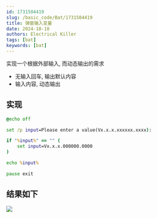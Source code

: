 ```yaml
---
id: 1731504419
slug: /basic_code/Bat/1731504419
title: 弹窗输入变量
date: 2024-10-10
authors: Electrical Killer
tags: [bat]
keywords: [bat]
---
```


实现一个根据外部输入, 而动态输出的需求

- 无输入回车, 输出默认内容
- 输入内容, 动态输出

## 实现

```bat
@echo off

set /p input=Please enter a value(Vx.x.x.xxxxxx.xxxx): 

if "%input%" == "" (
	set input=Vx.x.x.000000.0000
) 

echo %input%

pause exit 
```



## 结果如下

<img src="https://img.eksnotebook.com/images/202410102154269.png"/>
